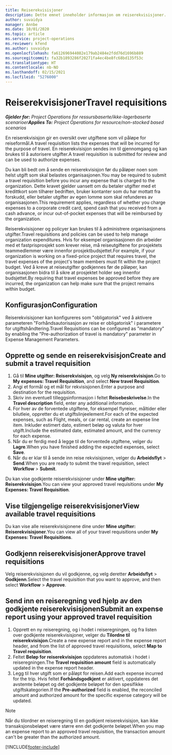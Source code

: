 ```yaml
---
title: Reiserekvisisjoner
description: Dette emnet inneholder informasjon om reiserekvisisjoner.
author: suvaidya
manager: Annbe
ms.date: 10/01/2020
ms.topic: article
ms.service: project-operations
ms.reviewer: kfend
ms.author: suvaidya
ms.openlocfilehash: fa612696944082e179ab2484e2fdd76d1696b889
ms.sourcegitcommit: fa32b1893286f20271fa4ec4be8fc68bd135f53c
ms.translationtype: HT
ms.contentlocale: nb-NO
ms.lasthandoff: 02/15/2021
ms.locfileid: "5276000"
---
```

# <a name="travel-requisitions"></a><span data-ttu-id="19709-103">Reiserekvisisjoner</span><span class="sxs-lookup"><span data-stu-id="19709-103">Travel requisitions</span></span>

<span data-ttu-id="19709-104">_**Gjelder for:** Project Operations for ressursbaserte/ikke-lagerbaserte scenarioer_</span><span class="sxs-lookup"><span data-stu-id="19709-104">_**Applies To:** Project Operations for resource/non-stocked based scenarios_</span></span>

<span data-ttu-id="19709-105">En reiserekvisisjon gir en oversikt over utgiftene som vil påløpe for reiseformål.</span><span class="sxs-lookup"><span data-stu-id="19709-105">A travel requisition lists the expenses that will be incurred for the purpose of travel.</span></span> <span data-ttu-id="19709-106">En reiserekvisisjon sendes inn til gjennomgang og kan brukes til å autorisere utgifter.</span><span class="sxs-lookup"><span data-stu-id="19709-106">A travel requisition is submitted for review and can be used to authorize expenses.</span></span>

<span data-ttu-id="19709-107">Du kan bli bedt om å sende en reiserekvisisjon før du påløper noen som helst utgift som skal belastes organisasjonen.</span><span class="sxs-lookup"><span data-stu-id="19709-107">You may be required to submit a travel requisition before you incur any expense that is charged to the organization.</span></span> <span data-ttu-id="19709-108">Dette kravet gjelder uansett om du betaler utgifter med et kredittkort som tilhører bedriften, bruker kontanter som du har mottatt fra forskudd, eller betaler utgifter av egen lomme som skal refunderes av organisasjonen.</span><span class="sxs-lookup"><span data-stu-id="19709-108">This requirement applies, regardless of whether you charge expenses to a corporate credit card, spend cash that you received from a cash advance, or incur out-of-pocket expenses that will be reimbursed by the organization.</span></span>

<span data-ttu-id="19709-109">Reiserekvisisjoner og policyer kan brukes til å administrere organisasjonens utgifter.</span><span class="sxs-lookup"><span data-stu-id="19709-109">Travel requisitions and policies can be used to help manage organization expenditures.</span></span> <span data-ttu-id="19709-110">Hvis for eksempel organisasjonen din arbeider med et fastprisprosjekt som krever reise, må reiseutgiftene for prosjektets teammedlemmer være innenfor prosjektbudsjettet.</span><span class="sxs-lookup"><span data-stu-id="19709-110">For example, if your organization is working on a fixed-price project that requires travel, the travel expenses of the project's team members must fit within the project budget.</span></span> <span data-ttu-id="19709-111">Ved å kreve at reiseutgifter godkjennes før de påløper, kan organisasjonen bidra til å sikre at prosjektet holder seg innenfor budsjettet.</span><span class="sxs-lookup"><span data-stu-id="19709-111">By requiring that travel expenses be approved before they are incurred, the organization can help make sure that the project remains within budget.</span></span>

## <a name="configuration"></a><span data-ttu-id="19709-112">Konfigurasjon</span><span class="sxs-lookup"><span data-stu-id="19709-112">Configuration</span></span> 

<span data-ttu-id="19709-113">Reiserekvisisjoner kan konfigureres som "obligatorisk" ved å aktivere parameteren "Forhåndsautorisasjon av reise er obligatorisk" i parametere for utgiftshåndtering.</span><span class="sxs-lookup"><span data-stu-id="19709-113">Travel Requisitions can be configured as "mandatory" by enabling the "Pre-authorization of travel is mandatory" parameter in Expense Management Parameters.</span></span> 

## <a name="create-and-submit-a-travel-requisition"></a><span data-ttu-id="19709-114">Opprette og sende en reiserekvisisjon</span><span class="sxs-lookup"><span data-stu-id="19709-114">Create and submit a travel requisition</span></span>

1. <span data-ttu-id="19709-115">Gå til **Mine utgifter: Reiserekvisisjon**, og velg **Ny reiserekvisisjon**.</span><span class="sxs-lookup"><span data-stu-id="19709-115">Go to **My expenses: Travel Requisition**, and select **New travel Requisition**.</span></span>
2. <span data-ttu-id="19709-116">Angi et formål og et mål for rekvisisjonen.</span><span class="sxs-lookup"><span data-stu-id="19709-116">Enter a purpose and destination for the requisition.</span></span>
3. <span data-ttu-id="19709-117">Skriv inn eventuell tilleggsinformasjon i feltet **Reisebeskrivelse**.</span><span class="sxs-lookup"><span data-stu-id="19709-117">In the  **Travel description** field, enter any additional information.</span></span> 
4. <span data-ttu-id="19709-118">For hver av de forventede utgiftene, for eksempel flyreiser, måltider eller bilutleie, oppretter du et utgiftslinjeelement.</span><span class="sxs-lookup"><span data-stu-id="19709-118">For each of the expected expenses, such as Flight, meals, or car rental, create an expense line item.</span></span> <span data-ttu-id="19709-119">Inkluder estimert dato, estimert beløp og valuta for hver utgift.</span><span class="sxs-lookup"><span data-stu-id="19709-119">Include the estimated date, estimated amount, and the currency for each expense.</span></span> 
5. <span data-ttu-id="19709-120">Når du er ferdig med å legge til de forventede utgiftene, velger du **Lagre**.</span><span class="sxs-lookup"><span data-stu-id="19709-120">When you have finished adding the expected expenses, select **Save**.</span></span>
6. <span data-ttu-id="19709-121">Når du er klar til å sende inn reise rekvisisjonen, velger du **Arbeidsflyt** > **Send**.</span><span class="sxs-lookup"><span data-stu-id="19709-121">When you are ready to submit the travel requisition, select **Workflow** > **Submit**.</span></span>

<span data-ttu-id="19709-122">Du kan vise godkjente reiserekvisisjoner under **Mine utgifter: Reiserekvisisjon**.</span><span class="sxs-lookup"><span data-stu-id="19709-122">You can view your approved travel requisitions under **My Expenses: Travel Requisition**.</span></span> 

## <a name="view-available-travel-requisitions"></a><span data-ttu-id="19709-123">Vise tilgjengelige reiserekvisisjoner</span><span class="sxs-lookup"><span data-stu-id="19709-123">View available travel requisitions</span></span>

<span data-ttu-id="19709-124">Du kan vise alle reiserekvisisjonene dine under **Mine utgifter: Reiserekvisisjoner**.</span><span class="sxs-lookup"><span data-stu-id="19709-124">You can view all of your travel requisitions under **My Expenses: Travel Requisitions**.</span></span>

## <a name="approve-travel-requisitions"></a><span data-ttu-id="19709-125">Godkjenn reiserekvisisjoner</span><span class="sxs-lookup"><span data-stu-id="19709-125">Approve travel requisitions</span></span>

<span data-ttu-id="19709-126">Velg reiserekvisisjonen du vil godkjenne, og velg deretter **Arbeidsflyt** > **Godkjenn**.</span><span class="sxs-lookup"><span data-stu-id="19709-126">Select the travel requisition that you want to approve, and then select **Workflow** > **Approve**.</span></span>  

## <a name="submit-an-expense-report-using-your-approved-travel-requisition"></a><span data-ttu-id="19709-127">Send inn en reiseregning ved hjelp av den godkjente reiserekvisisjonen</span><span class="sxs-lookup"><span data-stu-id="19709-127">Submit an expense report using your approved travel requisition</span></span>

1. <span data-ttu-id="19709-128">Opprett en ny reiseregning, og i hodet i reiseregningen, og fra listen over godkjente reiserekvisisjoner, velger du **Tilordne til reiserekvisisjon**.</span><span class="sxs-lookup"><span data-stu-id="19709-128">Create a new expense report and in the expense report header, and from the list of approved travel requisitions, select **Map to Travel requisition**.</span></span>
2. <span data-ttu-id="19709-129">Feltet **Beløp for reiserekvisisjon** oppdateres automatisk i hodet i reiseregningen.</span><span class="sxs-lookup"><span data-stu-id="19709-129">The **Travel requisition amount** field is automatically updated in the expense report header.</span></span>
3. <span data-ttu-id="19709-130">Legg til hver utgift som er påløpt for reisen.</span><span class="sxs-lookup"><span data-stu-id="19709-130">Add each expense incurred for the trip.</span></span> <span data-ttu-id="19709-131">Hvis feltet **Forhåndsgodkjent** er aktivert, oppdateres det avstemte beløpet og det godkjente beløpet for den spesifikke utgiftskategorien.</span><span class="sxs-lookup"><span data-stu-id="19709-131">If the **Pre-authorized** field is enabled, the reconciled amount and authorized amount for the specific expense category will be updated.</span></span>

> [!NOTE]
> <span data-ttu-id="19709-132">Når du tilordner en reiseregning til en godkjent reiserekvisisjon, kan ikke transaksjonsbeløpet være større enn det godkjente beløpet.</span><span class="sxs-lookup"><span data-stu-id="19709-132">When you map an expense report to an approved travel requisition, the transaction amount can't be greater than the authorized amount.</span></span> 


[!INCLUDE[footer-include](../includes/footer-banner.md)]